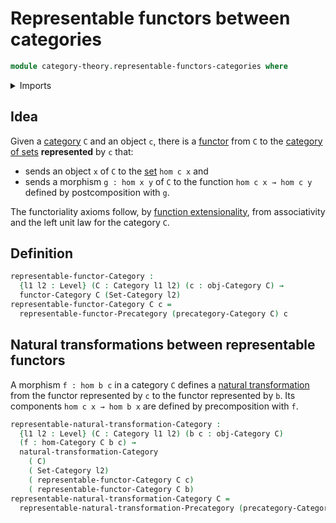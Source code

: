 # Representable functors between categories

```agda
module category-theory.representable-functors-categories where
```

<details><summary>Imports</summary>

```agda
open import category-theory.categories
open import category-theory.functors-categories
open import category-theory.natural-transformations-categories
open import category-theory.representable-functors-precategories

open import foundation.category-of-sets
open import foundation.universe-levels
```

</details>

## Idea

Given a [category](category-theory.categories.md) `C` and an object `c`, there
is a [functor](category-theory.functors-categories.md) from `C` to the
[category of sets](foundation.category-of-sets.md) **represented** by `c` that:

- sends an object `x` of `C` to the [set](foundation-core.sets.md) `hom c x` and
- sends a morphism `g : hom x y` of `C` to the function `hom c x → hom c y`
  defined by postcomposition with `g`.

The functoriality axioms follow, by
[function extensionality](foundation.function-extensionality.md), from
associativity and the left unit law for the category `C`.

## Definition

```agda
representable-functor-Category :
  {l1 l2 : Level} (C : Category l1 l2) (c : obj-Category C) →
  functor-Category C (Set-Category l2)
representable-functor-Category C c =
  representable-functor-Precategory (precategory-Category C) c
```

## Natural transformations between representable functors

A morphism `f : hom b c` in a category `C` defines a
[natural transformation](category-theory.natural-transformations-categories.md)
from the functor represented by `c` to the functor represented by `b`. Its
components `hom c x → hom b x` are defined by precomposition with `f`.

```agda
representable-natural-transformation-Category :
  {l1 l2 : Level} (C : Category l1 l2) (b c : obj-Category C)
  (f : hom-Category C b c) →
  natural-transformation-Category
    ( C)
    ( Set-Category l2)
    ( representable-functor-Category C c)
    ( representable-functor-Category C b)
representable-natural-transformation-Category C =
  representable-natural-transformation-Precategory (precategory-Category C)
```
